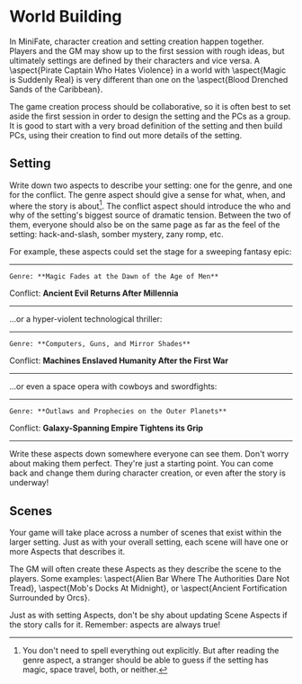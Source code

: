 # World Building

In MiniFate, character creation and setting creation happen together. Players
and the GM may show up to the first session with rough ideas, but ultimately
settings are defined by their characters and vice versa. A \aspect{Pirate
Captain Who Hates Violence} in a world with \aspect{Magic is Suddenly Real} is
very different than one on the \aspect{Blood Drenched Sands of the Caribbean}.

The game creation process should be collaborative, so it is often best to set
aside the first session in order to design the setting and the PCs as a group.
It is good to start with a very broad definition of the setting and then build
PCs, using their creation to find out more details of the setting.

## Setting

Write down two aspects to describe your setting: one for the genre, and one
for the conflict. The genre aspect should give a sense for what, when, and
where the story is about[^1]. The conflict aspect should introduce the who and
why of the setting's biggest source of dramatic tension. Between the two of
them, everyone should also be on the same page as far as the feel of the
setting: hack-and-slash, somber mystery, zany romp, etc.

[^1]: You don't need to spell everything out explicitly. But after reading the
genre aspect, a stranger should be able to guess if the setting has magic,
space travel, both, or neither.

For example, these aspects could set the stage for a sweeping fantasy epic:

---------- ----------------------------------------------
    Genre: **Magic Fades at the Dawn of the Age of Men**
 Conflict: **Ancient Evil Returns After Millennia**
---------- ----------------------------------------------

...or a hyper-violent technological thriller:

---------- ---------------------------------------------------
    Genre: **Computers, Guns, and Mirror Shades**
 Conflict: **Machines Enslaved Humanity After the First War**
---------- ---------------------------------------------------

...or even a space opera with cowboys and swordfights:

---------- ------------------------------------------------
    Genre: **Outlaws and Prophecies on the Outer Planets**
 Conflict: **Galaxy-Spanning Empire Tightens its Grip**
---------- ------------------------------------------------

<!---
TODO:
The above are examples to help you wrap your head around the idea. From here on, we'll be using:

- Genre: \aspect{Steam-Powered Swashbuckling on the Seven Seas}
- Truoble: \aspect{A Fucking Dragon Stole my Boat}
-->

Write these aspects down somewhere everyone can see them. Don't worry about
making them perfect. They're just a starting point. You can come back and
change them during character creation, or even after the story is underway!

## Scenes

Your game will take place across a number of scenes that exist within the
larger setting. Just as with your overall setting, each scene will have one or
more Aspects that describes it.

The GM will often create these Aspects as they describe the scene to the
players. Some examples: \aspect{Alien Bar Where The Authorities Dare Not
Tread}, \aspect{Mob's Docks At Midnight}, or \aspect{Ancient Fortification
Surrounded by Orcs}.

Just as with setting Aspects, don't be shy about updating Scene Aspects if the
story calls for it. Remember: aspects are always true! <!-- TODO: I don't
think we've ever said this before.-->
